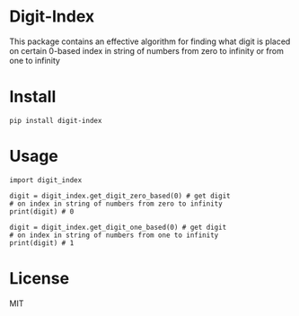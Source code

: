 # Digit-Index

This package contains an effective algorithm for finding what
digit is placed on certain 0-based index in string
of numbers from zero to infinity or from one to infinity

# Install
    pip install digit-index
   
# Usage

    import digit_index
    
    digit = digit_index.get_digit_zero_based(0) # get digit 
    # on index in string of numbers from zero to infinity 
    print(digit) # 0
    
    digit = digit_index.get_digit_one_based(0) # get digit 
    # on index in string of numbers from one to infinity
    print(digit) # 1
    
# License

MIT